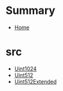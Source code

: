 # Summary
- [Home](README.md)
# src
  - [Uint1024](src/Uint1024.sol/library.Uint1024.md)
  - [Uint512](src/Uint512.sol/library.Uint512.md)
  - [Uint512Extended](src/Uint512Extended.sol/library.Uint512Extended.md)
